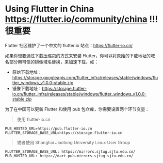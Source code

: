 # Using Flutter in China  https://flutter.io/community/china !!! 很重要

Flutter 社区维护了一个中文的 flutter.io 站点：https://flutter-io.cn/

如果你想要通过下载压缩包的方式来安装 Flutter，你可以将原始的下载地址的域名部分用可信的镜像域名替换，来加速下载，如：

* 原始下载地址：https://storage.googleapis.com/flutter_infra/releases/stable/windows/flutter_windows_v1.0.0-stable.zip
* 镜像下载地址：https://storage.flutter-io.cn/flutter_infra/releases/stable/windows/flutter_windows_v1.0.0-stable.zip

为了在中国可以更新 Flutter 和使用 pub 包仓库，你需要设置两个环节变量：

> 使用 flutter-io.cn

```
PUB_HOSTED_URL=https://pub.flutter-io.cn
FLUTTER_STORAGE_BASE_URL=https://storage.flutter-io.cn
 ```

> 或者使用 Shanghai Jiaotong University Linux User Group

```
FLUTTER_STORAGE_BASE_URL: https://mirrors.sjtug.sjtu.edu.cn/
PUB_HOSTED_URL: https://dart-pub.mirrors.sjtug.sjtu.edu.cn/
```



